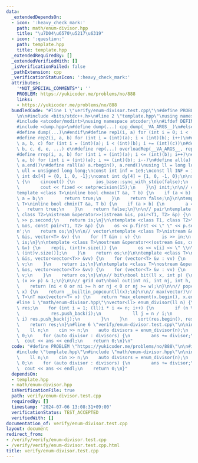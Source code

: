 ```yaml
---
data:
  _extendedDependsOn:
  - icon: ':heavy_check_mark:'
    path: math/enum-divisor.hpp
    title: "\u7D04\u6570\u5217\u6319"
  - icon: ':question:'
    path: template.hpp
    title: template.hpp
  _extendedRequiredBy: []
  _extendedVerifiedWith: []
  _isVerificationFailed: false
  _pathExtension: cpp
  _verificationStatusIcon: ':heavy_check_mark:'
  attributes:
    '*NOT_SPECIAL_COMMENTS*': ''
    PROBLEM: https://yukicoder.me/problems/no/888
    links:
    - https://yukicoder.me/problems/no/888
  bundledCode: "#line 1 \"verify/enum-divisor.test.cpp\"\n#define PROBLEM \"https://yukicoder.me/problems/no/888\"\
    \n\n#include <bits/stdc++.h>\n#line 2 \"template.hpp\"\nusing namespace std;\n\
    #include <atcoder/modint>\nusing namespace atcoder;\n\n#ifdef DEFINED_ONLY_IN_LOCAL\n\
    #include <dump.hpp>\n#define dump(...) cpp_dump(__VA_ARGS__)\n#else\n#undef dump\n\
    #define dump(...)\n#endif\n#define rep1(i, a) for (int i = 0; i < (int)(a); i++)\n\
    #define rep2(i, a, b) for (int i = (int)(a); i < (int)(b); i++)\n#define rep3(i,\
    \ a, b, c) for (int i = (int)(a); i < (int)(b); i += (int)(c))\n#define overloadRep(a,\
    \ b, c, d, e, ...) e\n#define rep(...) overloadRep(__VA_ARGS__, rep3, rep2, rep1)(__VA_ARGS__)\n\
    #define rrep(i, a, b) for (int i = (int)(a); i <= (int)(b); i++)\n#define drep(i,\
    \ a, b) for (int i = (int)(a); i >= (int)(b); i--)\n#define all(a) a.begin(),\
    \ a.end()\n#define rall(a) a.rbegin(), a.rend()\nusing ll = long long;\nusing\
    \ ull = unsigned long long;\nconst int inf = 1e9;\nconst ll INF = 1e18;\nconst\
    \ int dx[4] = {0, 1, 0, -1};\nconst int dy[4] = {1, 0, -1, 0};\n\nstruct cincout\
    \ {\n    cincout() {\n        ios_base::sync_with_stdio(false);\n        cin.tie(nullptr);\n\
    \        cout << fixed << setprecision(15);\n    }\n} init;\n\n// chmax chmin\n\
    template <class T>\ninline bool chmax(T &a, T b) {\n    if (a < b) {\n       \
    \ a = b;\n        return true;\n    }\n    return false;\n}\n\ntemplate <class\
    \ T>\ninline bool chmin(T &a, T b) {\n    if (a > b) {\n        a = b;\n     \
    \   return true;\n    }\n    return false;\n}\n\n// pair\ntemplate <class T1,\
    \ class T2>\nistream &operator>>(istream &is, pair<T1, T2> &p) {\n    is >> p.first\
    \ >> p.second;\n    return is;\n}\n\ntemplate <class T1, class T2>\nostream &operator<<(ostream\
    \ &os, const pair<T1, T2> &p) {\n    os << p.first << \" \" << p.second << '\\\
    n';\n    return os;\n}\n\n// vector\ntemplate <class T>\nistream &operator>>(istream\
    \ &is, vector<T> &v) {\n    for (T &in : v) {\n        is >> in;\n    }\n    return\
    \ is;\n}\n\ntemplate <class T>\nostream &operator<<(ostream &os, const vector<T>\
    \ &v) {\n    rep(i, (int)v.size()) {\n        os << v[i] << \" \\n\"[i + 1 ==\
    \ (int)v.size()];\n    }\n    return os;\n}\n\ntemplate <class T>\nistream &operator>>(istream\
    \ &is, vector<vector<T>> &vv) {\n    for (vector<T> &v : vv) {\n        is >>\
    \ v;\n    }\n    return is;\n}\n\ntemplate <class T>\nostream &operator<<(ostream\
    \ &os, vector<vector<T>> &vv) {\n    for (vector<T> &v : vv) {\n        os <<\
    \ v;\n    }\n    return os;\n}\n\n// bit\nbool bit(ll x, int p) {\n    return\
    \ (x >> p) & 1;\n}\n\n// grid out\nbool out(int ni, int nj, int h, int w) {\n\
    \    return (ni < 0 or ni >= h or nj < 0 or nj >= w);\n}\n\n// popcount\nint pc(ll\
    \ x) {\n    return __builtin_popcountll(x);\n}\n\n// max(vector)\ntemplate <class\
    \ T>\nT max(vector<T> x) {\n    return *max_element(x.begin(), x.end());\n}\n\
    #line 1 \"math/enum-divisor.hpp\"\nvector<ll> enum_divisor(ll n) {\n    vector<ll>\
    \ res;\n    for (int i = 1; (ll)i * i <= n; i++) {\n        if (n % i == 0) {\n\
    \            res.push_back(i);\n            ll j = n / i;\n            if (j !=\
    \ i) res.push_back(j);\n        }\n    }\n    sort(res.begin(), res.end());\n\
    \    return res;\n}\n#line 6 \"verify/enum-divisor.test.cpp\"\n\nint main(){\n\
    \    ll n;\n    cin >> n;\n    auto divisors = enum_divisor(n);\n    ll ans =\
    \ 0;\n    for (auto divisor : divisors) {\n        ans += divisor;\n    }\n  \
    \  cout << ans << endl;\n    return 0;\n}\n"
  code: "#define PROBLEM \"https://yukicoder.me/problems/no/888\"\n\n#include <bits/stdc++.h>\n\
    #include \"template.hpp\"\n#include \"math/enum-divisor.hpp\"\n\nint main(){\n\
    \    ll n;\n    cin >> n;\n    auto divisors = enum_divisor(n);\n    ll ans =\
    \ 0;\n    for (auto divisor : divisors) {\n        ans += divisor;\n    }\n  \
    \  cout << ans << endl;\n    return 0;\n}"
  dependsOn:
  - template.hpp
  - math/enum-divisor.hpp
  isVerificationFile: true
  path: verify/enum-divisor.test.cpp
  requiredBy: []
  timestamp: '2024-07-06 13:08:31+09:00'
  verificationStatus: TEST_ACCEPTED
  verifiedWith: []
documentation_of: verify/enum-divisor.test.cpp
layout: document
redirect_from:
- /verify/verify/enum-divisor.test.cpp
- /verify/verify/enum-divisor.test.cpp.html
title: verify/enum-divisor.test.cpp
---
```

